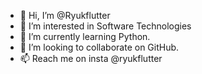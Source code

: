 - 👋 Hi, I’m @Ryukflutter
- 👀 I’m interested in Software Technologies
- 🌱 I’m currently learning Python.
- 💞️ I’m looking to collaborate on GitHub. 
- 📫 Reach me on insta @ryukflutter

<!---
Ryukflutter/Ryukflutter is a ✨ special ✨ repository because its `README.md` (this file) appears on your GitHub profile.
You can click the Preview link to take a look at your changes.
--->
